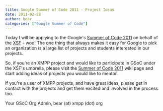 ```yaml
---
title: Google Summer of Code 2011 - Project Ideas
date: 2011-02-28
author: bear
categories: ["Google Summer of Code"]
---
```


Today I will be applying to the Google's [Summer of Code 2011](http://code.google.com/soc/) on behalf of the [XSF](https://xmpp.org/) - woo! The one thing that always makes it easy for Google to pick an organization is a large list of projects and students interested in our projects.

So, if you're an XMPP project and would like to participate in GSoC under the XSF's umbrella, please visit the [Summer of Code 2011](http://wiki.xmpp.org/web/Summer_of_Code_2011) wiki page and start adding ideas of projects you would like to mentor.

If you're a user of XMPP projects, and have great ideas, please get in contact with the projects and get them excited and involved in the   process too.

Your GSoC Org Admin, bear (at) xmpp (dot) org
